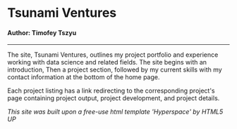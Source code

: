 # Tsunami Ventures

#### Author: Timofey Tszyu

---
The site, Tsunami Ventures, outlines my project portfolio
and experience working with data science and related fields. The
site begins with an introduction, Then a project section,
followed by my current skills with my contact information at the
bottom of the home page.

Each project listing has a link redirecting to the
corresponding project's page containing project output,
project development, and project details.

*This site was built upon a free-use html template 'Hyperspace' by HTML5 UP*